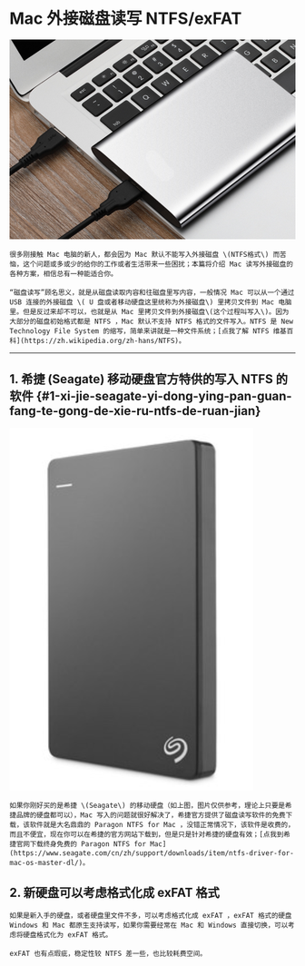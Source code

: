 # Mac 外接磁盘读写 NTFS/exFAT

![](/assets/Xnip2018-10-20_16-26-49.png)

    很多刚接触 Mac 电脑的新人，都会因为 Mac 默认不能写入外接磁盘 \(NTFS格式\) 而苦恼，这个问题或多或少的给你的工作或者生活带来一些困扰；本篇将介绍 Mac 读写外接磁盘的各种方案，相信总有一种能适合你。

    “磁盘读写”顾名思义，就是从磁盘读取内容和往磁盘里写内容，一般情况 Mac 可以从一个通过 USB 连接的外接磁盘 \( U 盘或者移动硬盘这里统称为外接磁盘\) 里拷贝文件到 Mac 电脑里。但是反过来却不可以，也就是从 Mac 里拷贝文件到外接磁盘\(这个过程叫写入\)。因为大部分的磁盘初始格式都是 NTFS ，Mac 默认不支持 NTFS 格式的文件写入。NTFS 是 New Technology File System 的缩写，简单来讲就是一种文件系统；[点我了解 NTFS 维基百科](https://zh.wikipedia.org/zh-hans/NTFS)。

---

## 1. 希捷 \(Seagate\) 移动硬盘官方特供的写入 NTFS 的软件 {#1-xi-jie-seagate-yi-dong-ying-pan-guan-fang-te-gong-de-xie-ru-ntfs-de-ruan-jian}

  
![](/assets/Xnip2018-10-20_16-35-47.png)

    如果你刚好买的是希捷 \(Seagate\) 的移动硬盘（如上图，图片仅供参考，理论上只要是希捷品牌的硬盘都可以），Mac 写入的问题就很好解决了，希捷官方提供了磁盘读写软件的免费下载，该软件就是大名鼎鼎的 Paragon NTFS for Mac ，没错正常情况下，该软件是收费的，而且不便宜，现在你可以在希捷的官方网站下载到，但是只是针对希捷的硬盘有效；[点我到希捷官网下载终身免费的 Paragon NTFS for Mac](https://www.seagate.com/cn/zh/support/downloads/item/ntfs-driver-for-mac-os-master-dl/)。  

## 2. 新硬盘可以考虑格式化成 exFAT 格式

    如果是新入手的硬盘，或者硬盘里文件不多，可以考虑格式化成 exFAT ，exFAT 格式的硬盘 Windows 和 Mac 都原生支持读写，如果你需要经常在 Mac 和 Windows 直接切换，可以考虑将硬盘格式化为 exFAT 格式。 

    exFAT 也有点瑕疵，稳定性较 NTFS 差一些，也比较耗费空间。



























